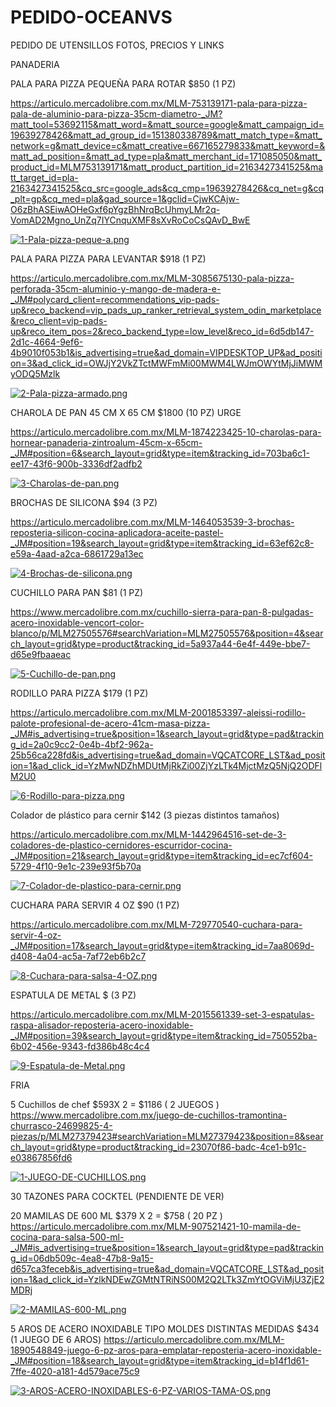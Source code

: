 # PEDIDO-OCEANVS
PEDIDO DE UTENSILLOS FOTOS, PRECIOS Y LINKS

PANADERIA

PALA PARA PIZZA PEQUEÑA PARA ROTAR $850 (1 PZ)

https://articulo.mercadolibre.com.mx/MLM-753139171-pala-para-pizza-pala-de-aluminio-para-pizza-35cm-diametro-_JM?matt_tool=53692115&matt_word=&matt_source=google&matt_campaign_id=19639278426&matt_ad_group_id=151380338789&matt_match_type=&matt_network=g&matt_device=c&matt_creative=667165279833&matt_keyword=&matt_ad_position=&matt_ad_type=pla&matt_merchant_id=171085050&matt_product_id=MLM753139171&matt_product_partition_id=2163427341525&matt_target_id=pla-2163427341525&cq_src=google_ads&cq_cmp=19639278426&cq_net=g&cq_plt=gp&cq_med=pla&gad_source=1&gclid=CjwKCAjw-O6zBhASEiwAOHeGxf6pYgzBhNrqBcUhmyLMr2q-VomAD2Mgno_UnZq7IYCnquXMF8sXvRoCoCsQAvD_BwE

[![1-Pala-pizza-peque-a.png](https://i.postimg.cc/yYFfKWhZ/1-Pala-pizza-peque-a.png)](https://postimg.cc/zVGwSzcz)

PALA PARA PIZZA PARA LEVANTAR $918  (1 PZ)

https://articulo.mercadolibre.com.mx/MLM-3085675130-pala-pizza-perforada-35cm-aluminio-y-mango-de-madera-e-_JM#polycard_client=recommendations_vip-pads-up&reco_backend=vip_pads_up_ranker_retrieval_system_odin_marketplace&reco_client=vip-pads-up&reco_item_pos=2&reco_backend_type=low_level&reco_id=6d5db147-2d1c-4664-9ef6-4b9010f053b1&is_advertising=true&ad_domain=VIPDESKTOP_UP&ad_position=3&ad_click_id=OWJjY2VkZTctMWFmMi00MWM4LWJmOWYtMjJiMWMyODQ5Mzlk

[![2-Pala-pizza-armado.png](https://i.postimg.cc/Ssx02Cr3/2-Pala-pizza-armado.png)](https://postimg.cc/Z92sX9Xx)

CHAROLA DE PAN 45 CM X 65 CM $1800 (10 PZ) URGE

https://articulo.mercadolibre.com.mx/MLM-1874223425-10-charolas-para-hornear-panaderia-zintroalum-45cm-x-65cm-_JM#position=6&search_layout=grid&type=item&tracking_id=703ba6c1-ee17-43f6-900b-3336df2adfb2

[![3-Charolas-de-pan.png](https://i.postimg.cc/KjsmvJh0/3-Charolas-de-pan.png)](https://postimg.cc/y39MLhdR)

BROCHAS DE SILICONA $94    (3 PZ)

https://articulo.mercadolibre.com.mx/MLM-1464053539-3-brochas-reposteria-silicon-cocina-aplicadora-aceite-pastel-_JM#position=19&search_layout=grid&type=item&tracking_id=63ef62c8-e59a-4aad-a2ca-6861729a13ec

[![4-Brochas-de-silicona.png](https://i.postimg.cc/L4y9T6gj/4-Brochas-de-silicona.png)](https://postimg.cc/14q1RSHz)

CUCHILLO PARA PAN $81 (1 PZ)

https://www.mercadolibre.com.mx/cuchillo-sierra-para-pan-8-pulgadas-acero-inoxidable-vencort-color-blanco/p/MLM27505576#searchVariation=MLM27505576&position=4&search_layout=grid&type=product&tracking_id=5a937a44-6e4f-449e-bbe7-d65e9fbaaeac

[![5-Cuchillo-de-pan.png](https://i.postimg.cc/C5RWJ094/5-Cuchillo-de-pan.png)](https://postimg.cc/LgMC6c9q)

RODILLO PARA PIZZA $179 (1 PZ)

https://articulo.mercadolibre.com.mx/MLM-2001853397-aleissi-rodillo-palote-profesional-de-acero-41cm-masa-pizza-_JM#is_advertising=true&position=1&search_layout=grid&type=pad&tracking_id=2a0c9cc2-0e4b-4bf2-962a-25b56ca228fd&is_advertising=true&ad_domain=VQCATCORE_LST&ad_position=1&ad_click_id=YzMwNDZhMDUtMjRkZi00ZjYzLTk4MjctMzQ5NjQ2ODFlM2U0

[![6-Rodillo-para-pizza.png](https://i.postimg.cc/pdgGxjSK/6-Rodillo-para-pizza.png)](https://postimg.cc/4KQbQYs3)

Colador de plástico para cernir $142 (3 piezas distintos tamaños)

https://articulo.mercadolibre.com.mx/MLM-1442964516-set-de-3-coladores-de-plastico-cernidores-escurridor-cocina-_JM#position=21&search_layout=grid&type=item&tracking_id=ec7cf604-5729-4f10-9e1c-239e93f5b70a

[![7-Colador-de-plastico-para-cernir.png](https://i.postimg.cc/TYGspr39/7-Colador-de-plastico-para-cernir.png)](https://postimg.cc/9z8bkwTR)

CUCHARA PARA SERVIR 4 OZ $90 (1 PZ)

https://articulo.mercadolibre.com.mx/MLM-729770540-cuchara-para-servir-4-oz-_JM#position=17&search_layout=grid&type=item&tracking_id=7aa8069d-d408-4a04-ac5a-7af72eb6b2c7

[![8-Cuchara-para-salsa-4-OZ.png](https://i.postimg.cc/VkZZGpBG/8-Cuchara-para-salsa-4-OZ.png)](https://postimg.cc/zyWk3dQK)

ESPATULA DE METAL $ (3 PZ)

https://articulo.mercadolibre.com.mx/MLM-2015561339-set-3-espatulas-raspa-alisador-reposteria-acero-inoxidable-_JM#position=39&search_layout=grid&type=item&tracking_id=750552ba-6b02-456e-9343-fd386b48c4c4

[![9-Espatula-de-Metal.png](https://i.postimg.cc/Wz7XMH17/9-Espatula-de-Metal.png)](https://postimg.cc/9wrd21T4)

FRIA

5 Cuchillos de chef $593X 2 = $1186 ( 2 JUEGOS )
https://www.mercadolibre.com.mx/juego-de-cuchillos-tramontina-churrasco-24699825-4-piezas/p/MLM27379423#searchVariation=MLM27379423&position=8&search_layout=grid&type=product&tracking_id=23070f86-badc-4ce1-b91c-e03867856fd6

[![1-JUEGO-DE-CUCHILLOS.png](https://i.postimg.cc/J4rmgpFw/1-JUEGO-DE-CUCHILLOS.png)](https://postimg.cc/YjsJLzk8)

30 TAZONES PARA COCKTEL (PENDIENTE DE VER)

20 MAMILAS DE 600 ML $379 X 2 = $758 ( 20 PZ )
https://articulo.mercadolibre.com.mx/MLM-907521421-10-mamila-de-cocina-para-salsa-500-ml-_JM#is_advertising=true&position=1&search_layout=grid&type=pad&tracking_id=06db509c-4ea8-47b8-9a15-d657ca3feceb&is_advertising=true&ad_domain=VQCATCORE_LST&ad_position=1&ad_click_id=YzlkNDEwZGMtNTRiNS00M2Q2LTk3ZmYtOGViMjU3ZjE2MDRj

[![2-MAMILAS-600-ML.png](https://i.postimg.cc/XNxtZ4sh/2-MAMILAS-600-ML.png)](https://postimg.cc/MXM9N22b)

5 AROS DE ACERO INOXIDABLE TIPO MOLDES DISTINTAS MEDIDAS $434 (1 JUEGO DE 6  AROS)
https://articulo.mercadolibre.com.mx/MLM-1890548849-juego-6-pz-aros-para-emplatar-reposteria-acero-inoxidable-_JM#position=18&search_layout=grid&type=item&tracking_id=b14f1d61-7ffe-4020-a181-4d579ace75c9

 [![3-AROS-ACERO-INOXIDABLES-6-PZ-VARIOS-TAMA-OS.png](https://i.postimg.cc/fTLpmpFb/3-AROS-ACERO-INOXIDABLES-6-PZ-VARIOS-TAMA-OS.png)](https://postimg.cc/BtrmGYJW)

